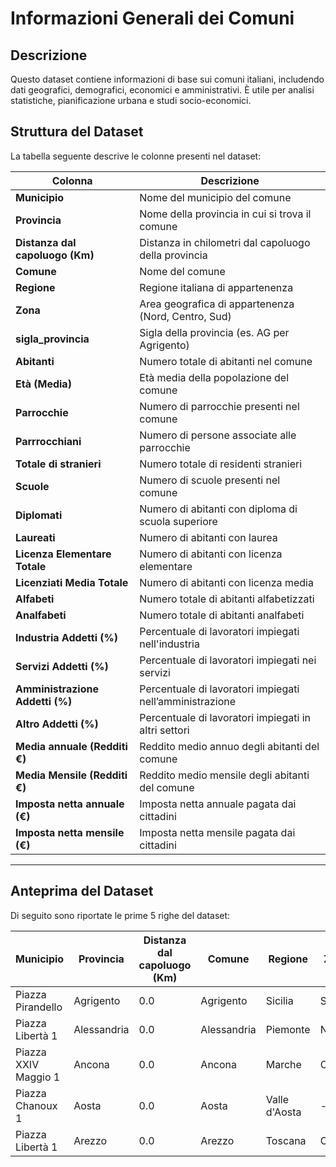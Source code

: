 # **Informazioni Generali dei Comuni**

## **Descrizione**
Questo dataset contiene informazioni di base sui comuni italiani, includendo dati geografici, demografici, economici e amministrativi. È utile per analisi statistiche, pianificazione urbana e studi socio-economici.

## **Struttura del Dataset**
La tabella seguente descrive le colonne presenti nel dataset:

| **Colonna**                        | **Descrizione** |
|-------------------------------------|----------------|
| **Municipio**                      | Nome del municipio del comune |
| **Provincia**                      | Nome della provincia in cui si trova il comune |
| **Distanza dal capoluogo (Km)**     | Distanza in chilometri dal capoluogo della provincia |
| **Comune**                          | Nome del comune |
| **Regione**                         | Regione italiana di appartenenza |
| **Zona**                            | Area geografica di appartenenza (Nord, Centro, Sud) |
| **sigla_provincia**                 | Sigla della provincia (es. AG per Agrigento) |
| **Abitanti**                        | Numero totale di abitanti nel comune |
| **Età (Media)**                     | Età media della popolazione del comune |
| **Parrocchie**                      | Numero di parrocchie presenti nel comune |
| **Parrrocchiani**                   | Numero di persone associate alle parrocchie |
| **Totale di stranieri**             | Numero totale di residenti stranieri |
| **Scuole**                          | Numero di scuole presenti nel comune |
| **Diplomati**                       | Numero di abitanti con diploma di scuola superiore |
| **Laureati**                        | Numero di abitanti con laurea |
| **Licenza Elementare Totale**       | Numero di abitanti con licenza elementare |
| **Licenziati Media Totale**         | Numero di abitanti con licenza media |
| **Alfabeti**                        | Numero totale di abitanti alfabetizzati |
| **Analfabeti**                      | Numero totale di abitanti analfabeti |
| **Industria Addetti (%)**           | Percentuale di lavoratori impiegati nell'industria |
| **Servizi Addetti (%)**             | Percentuale di lavoratori impiegati nei servizi |
| **Amministrazione Addetti (%)**     | Percentuale di lavoratori impiegati nell’amministrazione |
| **Altro Addetti (%)**               | Percentuale di lavoratori impiegati in altri settori |
| **Media annuale (Redditi €)**       | Reddito medio annuo degli abitanti del comune |
| **Media Mensile (Redditi €)**       | Reddito medio mensile degli abitanti del comune |
| **Imposta netta annuale (€)**       | Imposta netta annuale pagata dai cittadini |
| **Imposta netta mensile (€)**       | Imposta netta mensile pagata dai cittadini |

---

## **Anteprima del Dataset**
Di seguito sono riportate le prime 5 righe del dataset:

| Municipio          | Provincia   | Distanza dal capoluogo (Km) | Comune     | Regione         | Zona  | sigla_provincia | Abitanti | Età (Media) | Parrocchie | ... |
|-------------------|------------|-----------------------------|------------|----------------|-------|-----------------|----------|-------------|------------|-----|
| Piazza Pirandello | Agrigento   | 0.0                         | Agrigento  | Sicilia        | Sud   | AG              | 5977.0   | 42.69       | 31         | ... |
| Piazza Libertà 1  | Alessandria | 0.0                         | Alessandria| Piemonte       | Nord  | AL              | 93943.0  | 45.82       | 33         | ... |
| Piazza XXIV Maggio 1 | Ancona  | 0.0                         | Ancona     | Marche         | Centro| AN              | 100861.0 | 45.08       | 34         | ... |
| Piazza Chanoux 1  | Aosta       | 0.0                         | Aosta      | Valle d'Aosta  | -     | -               | 3439.0   | 45.66       | 9          | ... |
| Piazza Libertà 1  | Arezzo      | 0.0                         | Arezzo     | Toscana        | Centro| AR              | 99543.0  | 44.54       | 62         | ... |
